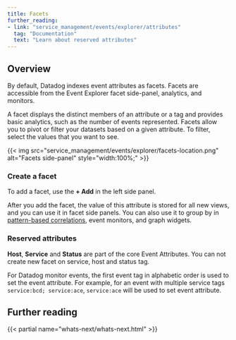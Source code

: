 ```yaml
---
title: Facets
further_reading:
- link: "service_management/events/explorer/attributes"
  tag: "Documentation"
  text: "Learn about reserved attributes"
---
```


## Overview

By default, Datadog indexes event attributes as facets. Facets are accessible from the Event Explorer facet side-panel, analytics, and monitors.

A facet displays the distinct members of an attribute or a tag and provides basic analytics, such as the number of events represented. Facets allow you to pivot or filter your datasets based on a given attribute. To filter, select the values that you want to see.

{{< img src="service_management/events/explorer/facets-location.png" alt="Facets side-panel" style="width:100%;" >}}

### Create a facet

To add a facet, use the **+ Add** in the left side panel.

After you add the facet, the value of this attribute is stored for all new views, and you can use it in facet side panels. You can also use it to group by in [pattern-based correlations][1], event monitors, and graph widgets.

### Reserved attributes
**Host**, **Service** and **Status** are part of the core Event Attributes. You can not create new facet on service, host and status tag. 

For Datadog monitor events, the first event tag in alphabetic order is used to set the event attribute. For example, for an event with multiple service tags `service:bcd; service:ace`, `service:ace` will be used to set event attribute. 

## Further reading

{{< partial name="whats-next/whats-next.html" >}}

[1]: /service_management/events/correlation/patterns/
